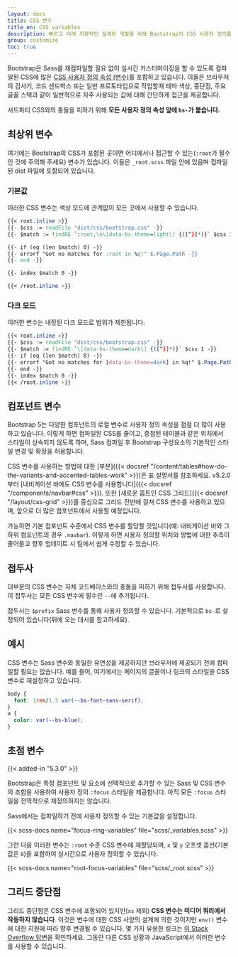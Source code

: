 ```yaml
---
layout: docs
title: CSS 변수
title_en: CSS variables
description: 빠르고 미래 지향적인 설계와 개발을 위해 Bootstrap의 CSS 사용자 정의를 사용합니다.
group: customize
toc: true
---
```


Bootstrap은 Sass를 재컴파일할 필요 없이 실시간 커스터마이징을 할 수 있도록 컴파일된 CSS에 많은 [CSS 사용자 정의 속성 (변수)](https://developer.mozilla.org/en-US/docs/Web/CSS/Using_CSS_custom_properties)를 포함하고 있습니다. 이들은 브라우저의 검사기, 코드 샌드박스 또는 일반 프로토타입으로 작업할때 테마 색상, 중단점, 주요 글꼴 스택과 같이 일반적으로 자주 사용되는 값에 대해 간단하게 접근을 제공합니다.

서드파티 CSS와의 충돌을 피하기 위해 **모든 사용자 정의 속성 앞에 `bs-`가 붙습니다.**

## 최상위 변수

여기에는 Bootstrap의 CSS가 포함된 곳이면 어디에서나 접근할 수 있는(`:root`가 필수인 것에 주의해 주세요) 변수가 있습니다. 이들은 `_root.scss` 파일 안에 있음며 컴파일된 dist 파일에 포함되어 있습니다.

### 기본값

이러한 CSS 변수는 색상 모드에 관계없이 모든 곳에서 사용할 수 있습니다.

```css
{{< root.inline >}}
{{- $css := readFile "dist/css/bootstrap.css" -}}
{{- $match := findRE `:root,\n\[data-bs-theme=light\] {([^}]*)}` $css 1 -}}

{{- if (eq (len $match) 0) -}}
{{- errorf "Got no matches for :root in %q!" $.Page.Path -}}
{{- end -}}

{{- index $match 0 -}}

{{< /root.inline >}}
```

### 다크 모드

이러한 변수는 내장된 다크 모드로 범위가 제한됩니다.

```css
{{< root.inline >}}
{{- $css := readFile "dist/css/bootstrap.css" -}}
{{- $match := findRE `\[data-bs-theme=dark\] {([^}]*)}` $css 1 -}}
{{- if (eq (len $match) 0) -}}
{{- errorf "Got no matches for [data-bs-theme=dark] in %q!" $.Page.Path -}}
{{- end -}}
{{- index $match 0 -}}
{{< /root.inline >}}
```

## 컴포넌트 변수

Bootstrap 5는 다양한 컴포넌트의 로컬 변수로 사용자 정의 속성을 점점 더 많이 사용하고 있습니다. 이렇게 하면 컴파일된 CSS를 줄이고, 중첩된 테이블과 같은 위치에서 스타일이 상속되지 않도록 하며, Sass 컴파일 후 Bootstrap 구성요소의 기본적인 스타일 변경 및 확장을 허용합니다.

CSS 변수를 사용하는 방법에 대한 [부분]({{< docsref "/content/tables#how-do-the-variants-and-accented-tables-work" >}})은 표 설명서를 참조하세요. v5.2.0부터 [내비게이션 바에도 CSS 변수를 사용합니다]({{< docsref "/components/navbar#css" >}}). 또한 [새로운 옵트인 CSS 그리드]({{< docsref "/layout/css-grid" >}})를 중심으로 그리드 전반에 걸쳐 CSS 변수를 사용하고 있으며, 앞으로 더 많은 컴포넌트에서 사용할 예정입니다.

가능하면 기본 컴포넌트 수준에서 CSS 변수를 할당할 것입니다(예: 내비게이션 바와 그 하위 컴포넌트의 경우 `.navbar`). 이렇게 하면 사용자 정의할 위치와 방법에 대한 추측이 줄어들고 향후 업데이트 시 팀에서 쉽게 수정할 수 있습니다.

## 접두사

대부분의 CSS 변수는 자체 코드베이스와의 충돌을 피하기 위해 접두사를 사용합니다. 이 접두사는 모든 CSS 변수에 필수인 `--`에 추가됩니다.

접두사는 `$prefix` Sass 변수를 통해 사용자 정의할 수 있습니다. 기본적으로 `bs-`로 설정되어 있습니다(뒤에 오는 대시를 참고하세요).

## 예시

CSS 변수는 Sass 변수와 동일한 유연성을 제공하지만 브라우저에 제공되기 전에 컴파일할 필요는 없습니다. 예를 들어, 여기에서는 페이지의 글꼴이나 링크의 스타일을 CSS 변수로 재설정하고 있습니다.

```css
body {
  font: 1rem/1.5 var(--bs-font-sans-serif);
}
a {
  color: var(--bs-blue);
}
```

## 초점 변수

{{< added-in "5.3.0" >}}

Bootstrap은 특정 컴포넌트 및 요소에 선택적으로 추가할 수 있는 Sass 및 CSS 변수의 조합을 사용하여 사용자 정의 `:focus` 스타일을 제공합니다. 아직 모든 `:focus` 스타일을 전역적으로 재정의하지는 않습니다.

Sass에서는 컴파일하기 전에 사용자 정의할 수 있는 기본값을 설정합니다.

{{< scss-docs name="focus-ring-variables" file="scss/_variables.scss" >}}

그런 다음 이러한 변수는 `:root` 수준 CSS 변수에 재할당되며, `x` 및 `y` 오프셋 옵션(기본값은 `0`)을 포함하여 실시간으로 사용자 정의할 수 있습니다.

{{< scss-docs name="root-focus-variables" file="scss/_root.scss" >}}

## 그리드 중단점

그리드 중단점은 CSS 변수에 포함되어 있지만(`xs` 제외) **CSS 변수는 미디어 쿼리에서 작동하지 않습니다**. 이것은 변수에 대한 CSS 사양의 설계에 의한 것이지만 `env()` 변수에 대한 지원에 따라 향후 변경될 수 있습니다. 몇 가지 유용한 링크는 [이 Stack Overflow 답변](https://stackoverflow.com/a/47212942)을 확인하세요. 그동안 다른 CSS 상황과 JavaScript에서 이러한 변수를 사용할 수 있습니다.
